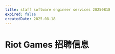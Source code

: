 ```yaml
---
title: staff software engineer services 20250818
expired: false
createdDate: 2025-08-18
---
```


# Riot Games 招聘信息

<JobPostingTable job-posting-json-path="riot-games/data/staff-software-engineer-20250818.json" />